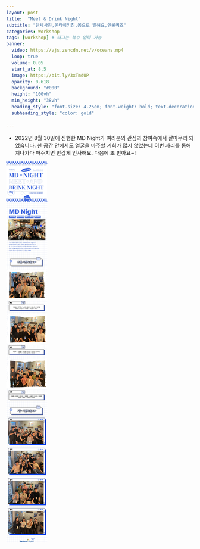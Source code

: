 ```yaml
---
layout: post
title:  "Meet & Drink Night"
subtitle: "단체사진,온타이키친,몸으로 말해요,인물퀴즈"
categories: Workshop
tags: [workshop] # 태그는 복수 입력 가능
banner:
  video: https://vjs.zencdn.net/v/oceans.mp4
  loop: true
  volume: 0.05
  start_at: 8.5
  image: https://bit.ly/3xTmdUP
  opacity: 0.618
  background: "#000"
  height: "100vh"
  min_height: "38vh"
  heading_style: "font-size: 4.25em; font-weight: bold; text-decoration: underline"
  subheading_style: "color: gold"

---
```



- 2022년 8월 30일에 진행한 MD Night가 여러분의 관심과 참여속에서 잘마무리 되었습니다. 한 공간 안에서도 얼굴을 마주할 기회가 많지 않았는데 이번 자리를 통해 지나가다 마주치면 반갑게 인사해요. 다음에 또 만아요~!



![20221020_md_night.jpg](/assets/images/postimg/20221020_md_night.jpg)

<br><br>

